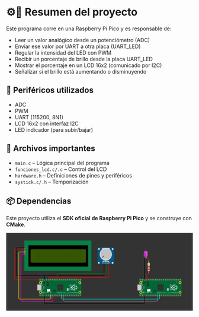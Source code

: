 # ⚙️🦾 Resumen del proyecto 

Este programa corre en una Raspberry Pi Pico y es responsable de:

- Leer un valor analógico desde un potenciómetro (ADC)
- Enviar ese valor por UART a otra placa (UART_LED)
- Regular la intensidad del LED con PWM
- Recibir un porcentaje de brillo desde la placa UART_LED
- Mostrar el porcentaje en un LCD 16x2 (comunicado por I2C)
- Señalizar si el brillo está aumentando o disminuyendo

## 🔌 Periféricos utilizados

- ADC
- PWM
- UART (115200, 8N1)
- LCD 16x2 con interfaz I2C
- LED indicador (para subir/bajar)

## 📁 Archivos importantes

- `main.c` – Lógica principal del programa
- `funciones_lcd.c/.c` – Control del LCD
- `hardware.h` – Definiciones de pines y periféricos
- `systick.c/.h` – Temporización

## 📦 Dependencias

Este proyecto utiliza el **SDK oficial de Raspberry Pi Pico** y se construye con **CMake**.

![MONTAJE DEL CIRCUITO EN PROTOBOARD](https://raw.githubusercontent.com/benavides-male01/UART_ADC_PWM_CONTROL_LCD_RASPBERRY-_pi_pico/main/img/diagrama%20electronico.jpg)
